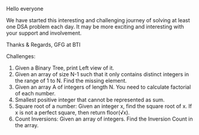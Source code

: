 Hello everyone 

We have started this interesting and challenging journey of solving at least one DSA problem each day.
It may be more exciting and interesting with your support and involvement.

Thanks & Regards,
GFG at BTI

Challenges:
1. Given a Binary Tree, print Left view of it. 
2. Given an array of size N-1 such that it only contains distinct integers in the range of 1 to N. Find the missing element.
3. Given an array A of integers of length N. You need to calculate factorial of each number.
4. Smallest positive integer that cannot be represented as sum.
5. Square root of a number: Given an integer x, find the square root of x. If x is not a perfect square, then return floor(√x).
6. Count Inversions: Given an array of integers. Find the Inversion Count in the array. 
